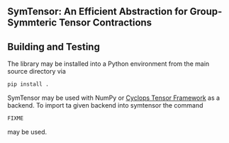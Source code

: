 ## SymTensor: An Efficient Abstraction for Group-Symmteric Tensor Contractions


## Building and Testing

The library may be installed into a Python environment from the main source directory via
```sh
pip install .
```

SymTensor may be used with NumPy or [Cyclops Tensor Framework](https://github.com/cyclops-community/ctf) as a backend.
To import ta given backend into symtensor the command
```sh
FIXME
```
may be used.
